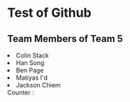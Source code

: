<!DOCTYPE html>
<html>
  <h1> 
      Test of Github 
  </h1>
  <body>
    <h2> Team Members of Team 5 </h2>
    <li> 
      Colin Stack
      </li>
    <li>
      Han Song
    </li>
    <li>
      Ben Page
    </li>
    <li>
      Matiyas I'd
      </li>
    <li>
      Jackson Chiem
    </li>
    Counter : 
  </body>
</html>
